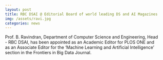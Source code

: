 ```yaml
---
layout: post
title: RBC DSAI @ Editorial Board of world leading DS and AI Magazines
img: /assets/ravi.jpg
categories: news
---
```

Prof. B. Ravindran, Department of Computer Science and Engineering, Head - RBC DSAI, has been appointed as an Academic Editor for PLOS ONE and as an Associate Editor for the  ‘Machine Learning and Artificial Intelligence’ section in the Frontiers in Big Data Journal. 
